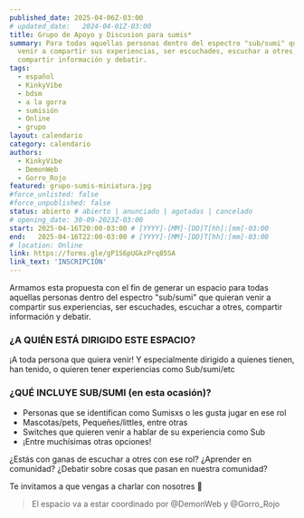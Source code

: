 ```yaml
---
published_date: 2025-04-06Z-03:00
# updated_date:   2024-04-01Z-03:00
title: Grupo de Apoyo y Discusion para sumis*
summary: Para todas aquellas personas dentro del espectro "sub/sumi" que quieran
  venir a compartir sus experiencias, ser escuchades, escuchar a otres,
  compartir información y debatir.
tags:
  - español
  - KinkyVibe
  - bdsm
  - a la gorra
  - sumisión
  - Online
  - grupo
layout: calendario
category: calendario
authors:
  - KinkyVibe
  - DemonWeb
  - Gorro_Rojo
featured: grupo-sumis-miniatura.jpg
#force_unlisted: false
#force_unpublished: false
status: abierto # abierto | anunciado | agotadas | cancelado
# opening_date: 30-09-2023Z-03:00
start: 2025-04-16T20:00-03:00 # [YYYY]-[MM]-[DD]T[hh]:[mm]-03:00
end:   2025-04-16T22:00-03:00 # [YYYY]-[MM]-[DD]T[hh]:[mm]-03:00
# location: Online
link: https://forms.gle/gP1S6pUGkzPrq85SA
link_text: 'INSCRIPCIÓN'
---
```


Armamos esta propuesta con el fin de generar un espacio para todas aquellas personas dentro del espectro "sub/sumi" que quieran venir a compartir sus experiencias, ser escuchades, escuchar a otres, compartir información y debatir.

### ¿A QUIÉN ESTÁ DIRIGIDO ESTE ESPACIO?

¡A toda persona que quiera venir! Y especialmente dirigido a quienes tienen, han tenido, o quieren tener experiencias como Sub/sumi/etc

### ¿QUÉ INCLUYE SUB/SUMI (en esta ocasión)?

- Personas que se identifican como Sumisxs o les gusta jugar en ese rol
- Mascotas/pets, Pequeñes/littles, entre otras
- Switches que quieren venir a hablar de su experiencia como Sub
- ¡Entre muchísimas otras opciones!

¿Estás con ganas de escuchar a otres con ese rol? ¿Aprender en comunidad? ¿Debatir sobre cosas que pasan en nuestra comunidad?

Te invitamos a que vengas a charlar con nosotres 💞

> El espacio va a estar coordinado por @DemonWeb y @Gorro_Rojo
